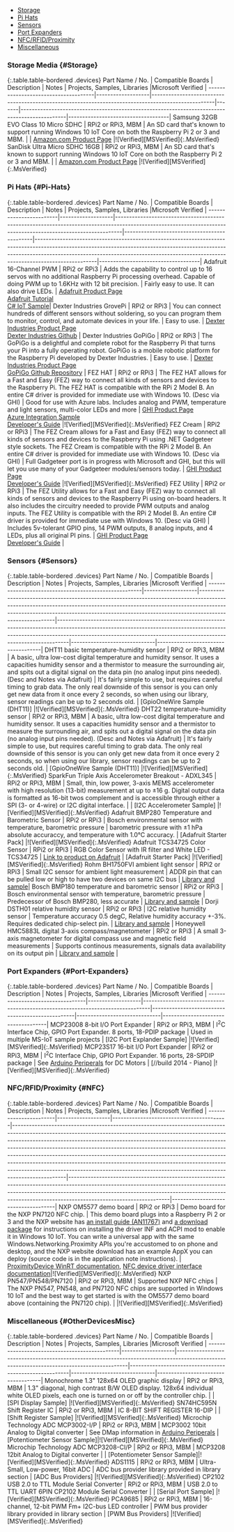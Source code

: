 
- [Storage](#Storage)
- [Pi Hats](#Pi-Hats)
- [Sensors](#Sensors)
- [Port Expanders](#Port-Expanders)
- [NFC/RFID/Proximity](#NFC)
- [Miscellaneous](#OtherDevicesMisc)

### Storage Media {#Storage}

{:.table.table-bordered .devices}
Part Name / No.                      | Compatible Boards | Description                                                                                        | Notes | Projects, Samples, Libraries                                                                 |Microsoft Verified                  |
-------------------------------------|-------------------|----------------------------------------------------------------------------------------------------|-------|----------------------------------------------------------------------------------------------|------------------------------------|
Samsung 32GB EVO Class 10 Micro SDHC | RPi2 or RPi3, MBM | An SD card that's known to support running Windows 10 IoT Core on both the Raspberry Pi 2 or 3 and MBM. |       | [Amazon.com Product Page](http://www.amazon.com/gp/product/B00IVPU786)                       |![Verified][MSVerified]{:.MsVerified}
SanDisk Ultra Micro SDHC 16GB        | RPi2 or RPi3, MBM | An SD card that's known to support running Windows 10 IoT Core on both the Raspberry Pi 2 or 3 and MBM. |       | [Amazon.com Product Page](http://www.amazon.com/SanDisk-Ultra-Micro-SDHC-16GB/dp/9966573445) |![Verified][MSVerified]{:.MsVerified}

### Pi Hats {#Pi-Hats}

{:.table.table-bordered .devices}
Part Name / No.         | Compatible Boards | Description                                                                                                                                                  | Notes                                       | Projects, Samples, Libraries                                                                                                                                                                                                                                   |Microsoft Verified                  |
------------------------|-------------------|--------------------------------------------------------------------------------------------------------------------------------------------------------------|---------------------------------------------|----------------------------------------------------------------------------------------------------------------------------------------------------------------------------------------------------------------------------------------------------------------|------------------------------------|
Adafruit 16-Channel PWM | RPi2 or RPi3      | Adds the capability to control up to 16 servos with no additional Raspberry Pi processing overhead. Capable of doing PWM up to 1.6KHz with 12 bit precision. | Fairly easy to use. It can also drive LEDs. | [Adafruit Product Page](http://www.adafruit.com/products/2327#description-anchor) <br> [Adafruit Tutorial](https://learn.adafruit.com/adafruit-16-channel-pwm-servo-hat-for-raspberry-pi/overview) <br> [C# IoT Sample](https://github.com/golaat/Adafruit.Pwm)|
Dexter Industries GrovePi | RPi2 or RPi3      | You can connect hundreds of different sensors without soldering, so you can program them to monitor, control, and automate devices in your life. | Easy to use. | [Dexter Industries Product Page](http://www.dexterindustries.com/shop/grovepi-board/) <br> [Dexter Industries Github](https://github.com/DexterInd/GrovePi/) |
Dexter Industries GoPiGo | RPi2 or RPi3      | The GoPiGo is a delightful and complete robot for the Raspberry Pi that turns your Pi into a fully operating robot. GoPiGo is a mobile robotic platform for the Raspberry Pi developed by Dexter Industries. | Easy to use. | [Dexter Industries Product Page](http://www.dexterindustries.com/gopigo/) <br> [GoPiGo Github Repository](https://github.com/DexterInd/GoPiGo/tree/master/Software/CSharp) |
FEZ HAT                 | RPi2 or RPi3      | The FEZ HAT allows for a Fast and Easy (FEZ) way to connect all kinds of sensors and devices to the Raspberry Pi. The FEZ HAT is compatible with the RPi 2 Model B. An entire C# driver is provided for immediate use with Windows 10. (Desc via GHI) | Good for use with Azure labs. Includes analog and PWM, temperature and light sensors, multi-color LEDs and more | [GHI Product Page](https://www.ghielectronics.com/catalog/product/500) <br>[Azure Integration Sample](http://aka.ms/iot-ctd-field-labs)<br> [Developer's Guide](https://www.ghielectronics.com/docs/329/fez-hat-developers-guide) |![Verified][MSVerified]{:.MsVerified}
FEZ Cream               | RPi2 or RPi3      | The FEZ Cream allows for a Fast and Easy (FEZ) way to connect all kinds of sensors and devices to the Raspberry Pi using .NET Gadgeteer style sockets. The FEZ Cream is compatible with the RPi 2 Model B. An entire C# driver is provided for immediate use with Windows 10. (Desc via GHI) | Full Gadgeteer port is in progress with Microsoft and GHI, but this will let you use many of your Gadgeteer modules/sensors today. | [GHI Product Page](https://www.ghielectronics.com/catalog/product/541) <br> [Developer's Guide](https://www.ghielectronics.com/docs/331/fez-cream-developers-guide) |![Verified][MSVerified]{:.MsVerified}
FEZ Utility             | RPi2 or RPi3      | The FEZ Utility allows for a Fast and Easy (FEZ) way to connect all kinds of sensors and devices to the Raspberry Pi using on-board headers. It also includes the circuitry needed to provide PWM outputs and analog inputs. The FEZ Utility is compatible with the RPi 2 Model B. An entire C# driver is provided for immediate use with Windows 10. (Desc via GHI) | Includes 5v-tolerant GPIO pins, 14 PWM outputs, 8 analog inputs, and 4 LEDs, plus all original PI pins. | [GHI Product Page](https://www.ghielectronics.com/catalog/product/545) <br> [Developer's Guide](https://www.ghielectronics.com/docs/332/fez-utility-developers-guide) |

### Sensors {#Sensors}

{:.table.table-bordered .devices}
Part Name / No.                                       | Compatible Boards | Description                                                                                                                                                                                                                                                        | Notes                                                                                                                                                                                                                                        | Projects, Samples, Libraries |Microsoft Verified                  |
------------------------------------------------------|-------------------|--------------------------------------------------------------------------------------------------------------------------------------------------------------------------------------------------------------------------------------------------------------------|----------------------------------------------------------------------------------------------------------------------------------------------------------------------------------------------------------------------------------------------|------------------------------|------------------------------------|
DHT11 basic temperature-humidity sensor               | RPi2 or RPi3, MBM | A basic, ultra low-cost digital temperature and humidity sensor. It uses a capacities humidity sensor and a thermistor to measure the surrounding air, and spits out a digital signal on the data pin (no analog input pins needed). (Desc and Notes via Adafruit) | It's fairly simple to use, but requires careful timing to grab data. The only real downside of this sensor is you can only get new data from it once every 2 seconds, so when using our library, sensor readings can be up to 2 seconds old. | [GpioOneWire Sample (DHT11)] |![Verified][MSVerified]{:.MsVerified}
DHT22 temperature-humidity sensor                     | RPi2 or RPi3, MBM | A basic, ultra low-cost digital temperature and humidity sensor. It uses a capacities humidity sensor and a thermistor to measure the surrounding air, and spits out a digital signal on the data pin (no analog input pins needed). (Desc and Notes via Adafruit) | It's fairly simple to use, but requires careful timing to grab data. The only real downside of this sensor is you can only get new data from it once every 2 seconds, so when using our library, sensor readings can be up to 2 seconds old. | [GpioOneWire Sample (DHT11)] |![Verified][MSVerified]{:.MsVerified}
SparkFun Triple Axis Accelerometer Breakout - ADXL345 | RPi2 or RPi3, MBM | Small, thin, low power, 3-axis MEMS accelerometer with high resolution (13-bit) measurement at up to &plusmn;16 g. Digital output data is formatted as 16-bit twos complement and is accessible through either a SPI (3- or 4-wire) or I2C digital interface.      |                                                                                                                                                                                                                                              | [I2C Accelerometer Sample]   |![Verified][MSVerified]{:.MsVerified}
Adafruit BMP280 Temperature and Barometric Sensor     | RPi2 or RPi3      | Bosch environmental sensor with temperature, barometric pressure                                                                                                                                                                                                   | barometric pressure with &plusmn;1 hPa absolute accuraccy, and temperature with 1.0&deg;C accuracy.                                                                                                                                          | [Adafruit Starter Pack]      |![Verified][MSVerified]{:.MsVerified}
Adafruit TCS34725 Color Sensor                        | RPi2 or RPi3      | RGB Color Sensor with IR filter and White LED - TCS34725                                                                                                                                                                                                           | [Link to product on Adafruit](http://www.adafruit.com/products/1334)                                                                                                                                                                         | [Adafruit Starter Pack]      |![Verified][MSVerified]{:.MsVerified}
Rohm BH1750FVI ambient light sensor                   | RPi2 or RPi3      | Small I2C sensor for ambient light measurement | ADDR pin that can be pulled low or high to have two devices on same I2C bus | [Library and sample](https://github.com/mickut/Win10-IoT-Sensors)|
Bosch BMP180 temperature and barometric sensor        | RPi2 or RPi3      | Bosch environmental sensor with temperature, barometric pressure | Predecessor of Bosch BMP280, less accurate | [Library and sample](https://github.com/mickut/Win10-IoT-Sensors) |
Dorji DSTH01 relative humidity sensor                 | RPi2 or RPi3      | I2C relative humidity sensor | Temperature accuracy 0.5 degC, Relative humidity accuracy +-3%. Requires dedicated chip-select pin. | [Library and sample](https://github.com/mickut/Win10-IoT-Sensors) |
Honeywell HMC5883L digital 3-axis compass/magnetometer | RPi2 or RPi3     | A small 3-axis magnetometer for digital compass use and magnetic field measurements | Supports continous measurements, signals data availability on its output pin | [Library and sample](https://github.com/mickut/Win10-IoT-Sensors) |

### Port Expanders {#Port-Expanders}

{:.table.table-bordered .devices}
Part Name / No.                   | Compatible Boards | Description                                                                    | Notes                                            | Projects, Samples, Libraries |Microsoft Verified                  |
----------------------------------|-------------------|--------------------------------------------------------------------------------|--------------------------------------------------|------------------------------|------------------------------------|
MCP23008 8-bit I/O Port Expander  | RPi2 or RPi3, MBM | I<sup>2</sup>C Interface Chip, GPIO Port Expander.  8 ports, 18-PDIP package   | Used in multiple MS-IoT sample projects          | [I2C Port Explander Sample]  |![Verified][MSVerified]{:.MsVerified}
MCP23S17 16-bit I/O Port Expander | RPi2 or RPi3, MBM | I<sup>2</sup>C Interface Chip, GPIO Port Expander.  16 ports, 28-SPDIP package | See [Arduino Periperals](#Arduino) for DC Motors | [//build 2014 - Piano]       |![Verified][MSVerified]{:.MsVerified}

### NFC/RFID/Proximity {#NFC}

{:.table.table-bordered .devices}
Part Name / No.        | Compatible Boards | Description                             | Notes                                                                                                                                                                                                                                                                                                                                                                                                                                                                                                                                                                               | Projects, Samples, Libraries                                                                                                                                                                                                                                                 |Microsoft Verified                  |
-----------------------|-------------------|-----------------------------------------|-------------------------------------------------------------------------------------------------------------------------------------------------------------------------------------------------------------------------------------------------------------------------------------------------------------------------------------------------------------------------------------------------------------------------------------------------------------------------------------------------------------------------------------------------------------------------------------|------------------------------------------------------------------------------------------------------------------------------------------------------------------------------------------------------------------------------------------------------------------------------|------------------------------------|
NXP OM5577 demo board  | RPi2 or RPi3      | Demo board for the NXP PN7120 NFC chip. | This demo board plugs into a Raspberry Pi 2 or 3 and the NXP website has [an install guide (AN11767)](http://www.nxp.com/documents/application_note/AN11767.pdf) and [a download package](http://www.nxp.com/documents/software/SW349710.zip) for instructions on installing the driver INF and ACPI mod to enable it in Windows 10 IoT. You can write a universal app with the same Windows.Networking.Proximity APIs you're accustomed to on phone and desktop, and the NXP website download has an example AppX you can deploy (source code is in the application note instructions). | [ProximityDevice WinRT documentation](https://msdn.microsoft.com/en-us/library/windows/apps/windows.networking.proximity.proximitydevice.aspx), [NFC device driver interface documentation](https://msdn.microsoft.com/en-us/library/windows/hardware/dn905575(v=vs.85).aspx)|![Verified][MSVerified]{:.MsVerified}
NXP PN547/PN548/PN7120 | RPi2 or RPi3, MBM | Supported NXP NFC chips                 | The NXP PN547, PN548, and PN7120 NFC chips are supported in Windows 10 IoT and the best way to get started is with the OM5577 demo board above (containing the PN7120 chip).                                                                                                                                                                                                                                                                                                                                                                                                        |                                                                                                                                                                                                                                                                              |![Verified][MSVerified]{:.MsVerified}

### Miscellaneous {#OtherDevicesMisc}

{:.table.table-bordered .devices}
Part Name / No.                               | Compatible Boards | Description                                                                                                                              | Notes                                                  | Projects, Samples, Libraries |Microsoft Verified                  |
----------------------------------------------|-------------------|------------------------------------------------------------------------------------------------------------------------------------------|--------------------------------------------------------|------------------------------|------------------------------------|
Monochrome 1.3" 128x64 OLED graphic display   | RPi2 or RPi3, MBM | 1.3" diagonal, high contrast B/W OLED display. 128x64 individual white OLED pixels, each one is turned on or off by the controller chip. |                                                        | [SPI Display Sample]         |![Verified][MSVerified]{:.MsVerified}
SN74HC595N Shift Register IC                  | RPi2 or RPi3, MBM | IC 8-BIT SHIFT REGISTER 16-DIP                                                                                                           |                                                        | [Shift Register Sample]      |![Verified][MSVerified]{:.MsVerified}
Microchip Technology ADC MCP3002-I/P          | RPi2 or RPi3, MBM | MCP3002 10bit Analog to Digital converter                                                                                                | See DMap information in [Arduino Periperals](#Arduino) | [Potentiometer Sensor Sample]|![Verified][MSVerified]{:.MsVerified}
Microchip Technology ADC MCP3208-CI/P         | RPi2 or RPi3, MBM | MCP3208 12bit Analog to Digital converter                                                                                                |                                                        | [Potentiometer Sensor Sample]|![Verified][MSVerified]{:.MsVerified}
ADS1115                                       | RPi2 or RPi3, MBM | Ultra-Small, Low-power, 16bit ADC                                                                                                        | ADC bus provider library provided in library section   | [ADC Bus Providers]          |![Verified][MSVerified]{:.MsVerified}
CP2102 USB 2.0 to TTL Module Serial Converter | RPi2 or RPi3, MBM | USB 2.0 to TTL UART 6PIN CP2102 Module Serial Converter                                                                                  |                                                        | [Serial Port Sample]         |![Verified][MSVerified]{:.MsVerified}
PCA9685                                       | RPi2 or RPi3, MBM | 16-channel, 12-bit PWM Fm+ I2C-bus LED controller                                                                                        | PWM bus provider library provided in library section   | [PWM Bus Providers]          |![Verified][MSVerified]{:.MsVerified}

